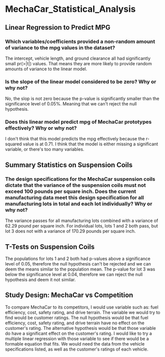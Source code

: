 # MechaCar_Statistical_Analysis

## Linear Regression to Predict MPG
### Which variables/coefficients provided a non-random amount of variance to the mpg values in the dataset?
The intercept, vehicle length, and ground clearance all had significantly small pr(>|t|) values. That means they are more likely to provide random amounts of variance to the linear model. 
### Is the slope of the linear model considered to be zero? Why or why not?
No, the slop is not zero because the p-value is significantly smaller than the significance level of 0.05%. Meaning that we can't reject the null hypothesis.
### Does this linear model predict mpg of MechaCar prototypes effectively? Why or why not?
I don't think that this model predicts the mpg effectively because the r-squared value is at 0.71. I think that the model is either missing a significant variable, or there's too many variables.

## Summary Statistics on Suspension Coils
### The design specifications for the MechaCar suspension coils dictate that the variance of the suspension coils must not exceed 100 pounds per square inch. Does the current manufacturing data meet this design specification for all manufacturing lots in total and each lot individually? Why or why not?
The variance passes for all manufacturing lots combined with a variance of 62.29 pound per square inch. For individual lots, lots 1 and 2 both pass, but lot 3 does not with a variance of 170.29 pounds per square inch.

## T-Tests on Suspension Coils
The populations for lots 1 and 2 both had p-values above a significance level of 0.05, therefore the null hypothesis can't be rejected and we can deem the means similar to the population mean. The p-value for lot 3 was below the significance level at 0.04, therefore we can reject the null hypothesis and deem it not similar.
## Study Design: MechaCar vs Competition
To compare MechaCar to its competitors, I would use variable such as: fuel efficiency, cost, safety rating, and drive terrain. The variable we would try to find would be customer ratings. The null hypothesis would be that fuel efficiency, cost, safety rating, and drive terrain have no effect on the customer's rating. The alternative hypothesis would be that those variable do have a significant effect on the customer's rating. I would like to try a multiple linear regression with those variable to see if there would be a formable equation that fits. We would need the data from the vehicle specifications listed, as well as the customer's ratings of each vehicle.

